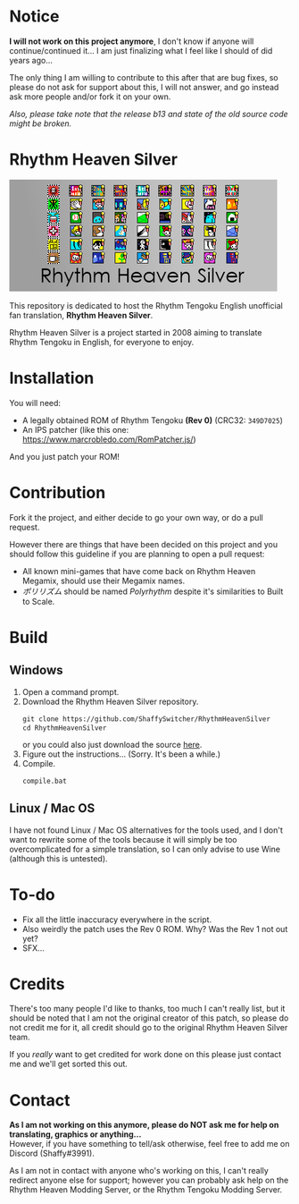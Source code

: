 # Notice

**I will not work on this project anymore**, I don't know if anyone will continue/continued it...
I am just finalizing what I feel like I should of did years ago...<br>

The only thing I am willing to contribute to this after that are bug fixes, so please do not ask for support about this, I will not answer, and go instead ask more people and/or fork it on your own.<br>

*Also, please take note that the release b13 and state of the old source code might be broken.*

# Rhythm Heaven Silver

![Rhythm Heaven Silver](media/rhs.png?raw=true "Rhythm Heaven Silver")

This repository is dedicated to host the Rhythm Tengoku English unofficial fan translation, **Rhythm Heaven Silver**.

Rhythm Heaven Silver is a project started in 2008 aiming to translate Rhythm Tengoku in English, for everyone to enjoy.

# Installation
You will need:
* A legally obtained ROM of Rhythm Tengoku **(Rev 0)** (CRC32: `349D7025`)
* An IPS patcher (like this one: https://www.marcrobledo.com/RomPatcher.js/)

And you just patch your ROM!

# Contribution
Fork it the project, and either decide to go your own way, or do a pull request.<br>

However there are things that have been decided on this project and you should follow this guideline if you are planning to open a pull request:<br>
* All known mini-games that have come back on Rhythm Heaven Megamix, should use their Megamix names.
* *ポリリズム* should be named *Polyrhythm* despite it's similarities to Built to Scale.

# Build

## Windows
1. Open a command prompt.
2. Download the Rhythm Heaven Silver repository.
	```batch
	git clone https://github.com/ShaffySwitcher/RhythmHeavenSilver
	cd RhythmHeavenSilver
	```
	or you could also just download the source [here](https://github.com/ShaffySwitcher/RhythmHeavenSilver/archive/refs/heads/master.zip).
3. Figure out the instructions... (Sorry. It's been a while.)
4. Compile.
	```batch
	compile.bat
	```
## Linux / Mac OS
I have not found Linux / Mac OS alternatives for the tools used, and I don't want to rewrite some of the tools because it will simply be too overcomplicated for a simple translation, so I can only advise to use Wine (although this is untested).

# To-do

* Fix all the little inaccuracy everywhere in the script.
* Also weirdly the patch uses the Rev 0 ROM. Why? Was the Rev 1 not out yet? 
* SFX...

# Credits
There's too many people I'd like to thanks, too much I can't really list, but it should be noted that I am not the original creator of this patch, so please do not credit me for it, all credit should go to the original Rhythm Heaven Silver team.<br>

If you *really* want to get credited for work done on this please just contact me and we'll get sorted this out.

# Contact
**As I am not working on this anymore, please do NOT ask me for help on translating, graphics or anything...**<br> 
However, if you have something to tell/ask otherwise, feel free to add me on Discord (Shaffy#3991).<br>

As I am not in contact with anyone who's working on this, I can't really redirect anyone else for support; however you can probably ask help on the Rhythm Heaven Modding Server, or the Rhythm Tengoku Modding Server.

